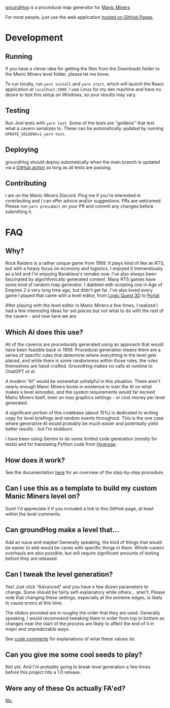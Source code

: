 [groundHog](https://en.wikipedia.org/wiki/Groundhog_Day_(film))
is a procedural map generator for
[Manic Miners](https://manicminers.baraklava.com/)

For most people, just use the web application
[hosted on GitHub Pages](https://charredutensil.github.io/groundhog/).

# Development

## Running

If you have a clever idea for getting the files from the Downloads folder
to the Manic Miners level folder, please let me know.

To run locally, run `yarn install` and `yarn start`, which will launch the
React application at `localhost:3000`. I use Linux for my dev machine and have
no desire to test this setup on Windows, so your results may vary.

## Testing

Run Jest tests with `yarn test`. Some of the tests are "goldens" that
test what a cavern serializes to. These can be automatically updated by
running `UPDATE_GOLDENS=1 yarn test`.

## Deploying

groundHog should deploy automatically when the main branch is updated via a
[GitHub action](https://github.com/charredUtensil/groundhog/actions/workflows/release.yml)
as long as all tests are passing.

## Contributing

I am on the Manic Miners Discord. Ping me if you're interested in contributing
and I can offer advice and/or suggestions. PRs are welcomed. Please run
`yarn presubmit` on your PR and commit any changes before submitting it.

# FAQ

## Why?

Rock Raiders is a rather unique game from 1999. It plays kind of like an RTS,
but with a heavy focus on economy and logistics. I enjoyed it tremendously as
a kid and I'm enjoying Baraklava's remake now. I've also always been fascinated
by algorithmically generated content. Many RTS games have some kind of random
map generator. I dabbled with scripting one in Age of Empires 2 a very long
time ago, but didn't get far. I've also loved every game I played that came
with a level editor, from
[Logic Quest 3D](https://www.youtube.com/watch?v=605CeYpos1U&list=PL7A1EE48A7DD84B65&ab_channel=maxmouse713)
to [Portal](https://www.moddb.com/mods/gamma-energy).

After playing with the level editor in Manic Miners a few times, I realized I
had a few interesting ideas for set pieces but not what to do with the rest of
the cavern - and now here we are.

## Which AI does this use?

All of the caverns are procedurally generated using an approach that
would have been feasible back in 1999. Procedural generation means there are a
series of specific rules that determine where everything in the level gets
placed, and while there is some randomness within those rules, the rules
themselves are hand-crafted. GroundHog makes no calls at runtime to ChatGPT
_et al_.

A modern "AI" would be somewhat unhelpful in this situation. There aren't
nearly enough Manic Miners levels in existence to train the AI on what makes a
level *winnable*, and the system requirements would far exceed Manic Miners
itself, even on max graphics settings - or cost money per level generated.

A significant portion of this codebase (about 15%) is dedicated to writing copy
for level briefings and random events throughout. This is the one case where
generative AI would probably be much easier and potentially yield better
results - but I'm stubborn.

I have been using Gemini to do some limited code generation (mostly for tests)
and for translating Python code from
[Hognose](https://github.com/charredUtensil/hognose).

## How does it work?

See the documentation [here](./src/core/transformers) for an overview of the
step-by-step procedure.

## Can I use this as a template to build my custom Manic Miners level on?

Sure! I'd appreciate it if you included a link to this GitHub page, at least
within the level comments.

## Can groundHog make a level that...

Add an issue and maybe! Generally speaking, the kind of things that would be
easier to add would be caves with specific things in them. Whole-cavern
overhauls are also possible, but will require significant amounts of testing
before they are released.

## Can I tweak the level generation?

Yes! Just click "Advanced" and you have a few dozen parameters to change.
Some should be fairly self-explanatory while others... aren't. Please note
that changing these settings, especially at the extreme edges, is likely to
cause errors at this time.

The sliders provided are in roughly the order that they are used. Generally
speaking, I would recommend tweaking them in order from top to bottom as
changes near the start of the process are likely to affect the end of it in
major and unpredictable ways.

See [code comments](./src/core/common/context.ts)
for explanations of what these values do.

## Can you give me some cool seeds to play?

Not yet. And I'm probably going to break level generation a few times before
this project hits a 1.0 release.

## Were any of these Qs actually FA'ed?

[No.](https://www.youtube.com/watch?v=UUlcFEDkhsE)